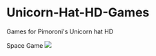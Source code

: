 # Unicorn-Hat-HD-Games
Games for Pimoroni's Unicorn hat HD

Space Game
![](https://kenjaraskits.files.wordpress.com/2018/05/space12.gif)
